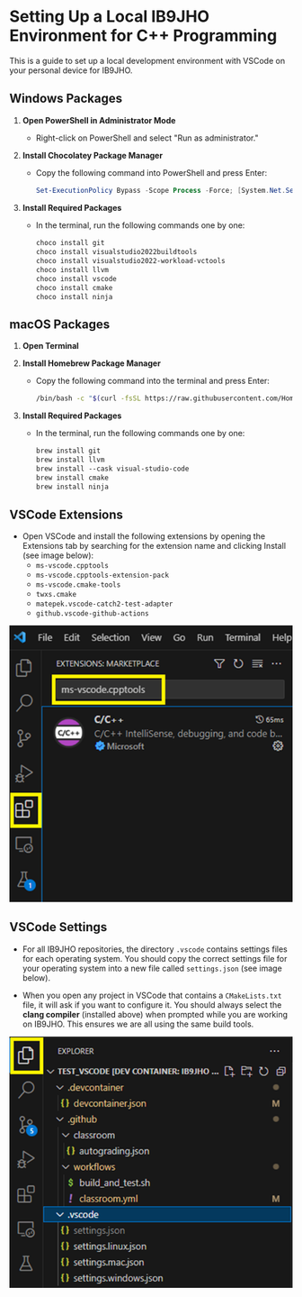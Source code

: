 # Setting Up a Local IB9JHO Environment for C++ Programming

This is a guide to set up a local development environment with VSCode on your personal device for IB9JHO.

## Windows Packages

1. **Open PowerShell in Administrator Mode**
   - Right-click on PowerShell and select "Run as administrator."

2. **Install Chocolatey Package Manager**
   - Copy the following command into PowerShell and press Enter:

     ```powershell
     Set-ExecutionPolicy Bypass -Scope Process -Force; [System.Net.ServicePointManager]::SecurityProtocol = [System.Net.ServicePointManager]::SecurityProtocol -bor 3072; iex ((New-Object System.Net.WebClient).DownloadString('https://community.chocolatey.org/install.ps1'))
     ```

3. **Install Required Packages**
   - In the terminal, run the following commands one by one:

     ```
     choco install git
     choco install visualstudio2022buildtools
     choco install visualstudio2022-workload-vctools
     choco install llvm
     choco install vscode
     choco install cmake
     choco install ninja
     ```

## macOS Packages

1. **Open Terminal**
2. **Install Homebrew Package Manager**
   - Copy the following command into the terminal and press Enter:

     ```bash
     /bin/bash -c "$(curl -fsSL https://raw.githubusercontent.com/Homebrew/install/HEAD/install.sh)"
     ```

3. **Install Required Packages**
   - In the terminal, run the following commands one by one:

     ```
     brew install git
     brew install llvm
     brew install --cask visual-studio-code
     brew install cmake
     brew install ninja

     ```

## VSCode Extensions

- Open VSCode and install the following extensions by opening the Extensions tab by searching for the extension name and clicking Install (see image below):
  - `ms-vscode.cpptools`
  - `ms-vscode.cpptools-extension-pack`
  - `ms-vscode.cmake-tools`
  - `twxs.cmake`
  - `matepek.vscode-catch2-test-adapter`
  - `github.vscode-github-actions`

![](extensions.png)

## VSCode Settings

- For all IB9JHO repositories, the directory `.vscode` contains settings files for each operating system. You should copy the correct settings file for your operating system into a new file called `settings.json` (see image below).

- When you open any project in VSCode that contains a `CMakeLists.txt` file, it will ask if you want to configure it.
  You should always select the **clang compiler** (installed above) when prompted while you are working on IB9JHO. This ensures we are all using the same build tools.

![](settings.png)
